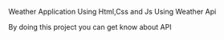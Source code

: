 Weather Application Using Html,Css and Js Using Weather Api 

By doing this project you can get know about API
